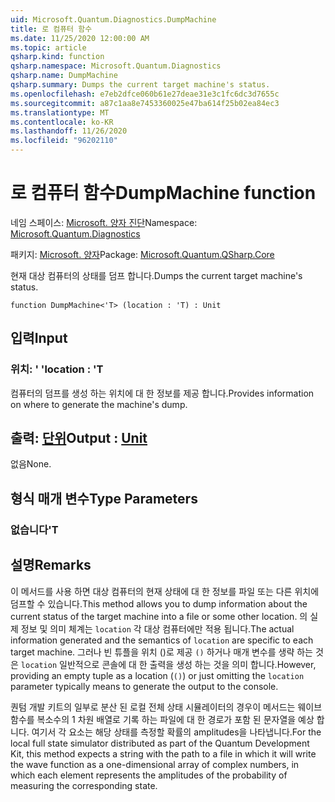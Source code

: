 ```yaml
---
uid: Microsoft.Quantum.Diagnostics.DumpMachine
title: 로 컴퓨터 함수
ms.date: 11/25/2020 12:00:00 AM
ms.topic: article
qsharp.kind: function
qsharp.namespace: Microsoft.Quantum.Diagnostics
qsharp.name: DumpMachine
qsharp.summary: Dumps the current target machine's status.
ms.openlocfilehash: e7eb2dfce060b61e27deae31e3c1fc6dc3d7655c
ms.sourcegitcommit: a87c1aa8e7453360025e47ba614f25b02ea84ec3
ms.translationtype: MT
ms.contentlocale: ko-KR
ms.lasthandoff: 11/26/2020
ms.locfileid: "96202110"
---
```

# <a name="dumpmachine-function"></a><span data-ttu-id="2ec92-102">로 컴퓨터 함수</span><span class="sxs-lookup"><span data-stu-id="2ec92-102">DumpMachine function</span></span>

<span data-ttu-id="2ec92-103">네임 스페이스: [Microsoft. 양자 진단](xref:Microsoft.Quantum.Diagnostics)</span><span class="sxs-lookup"><span data-stu-id="2ec92-103">Namespace: [Microsoft.Quantum.Diagnostics](xref:Microsoft.Quantum.Diagnostics)</span></span>

<span data-ttu-id="2ec92-104">패키지: [Microsoft. 양자](https://nuget.org/packages/Microsoft.Quantum.QSharp.Core)</span><span class="sxs-lookup"><span data-stu-id="2ec92-104">Package: [Microsoft.Quantum.QSharp.Core](https://nuget.org/packages/Microsoft.Quantum.QSharp.Core)</span></span>


<span data-ttu-id="2ec92-105">현재 대상 컴퓨터의 상태를 덤프 합니다.</span><span class="sxs-lookup"><span data-stu-id="2ec92-105">Dumps the current target machine's status.</span></span>

```qsharp
function DumpMachine<'T> (location : 'T) : Unit
```


## <a name="input"></a><span data-ttu-id="2ec92-106">입력</span><span class="sxs-lookup"><span data-stu-id="2ec92-106">Input</span></span>

### <a name="location--t"></a><span data-ttu-id="2ec92-107">위치: ' '</span><span class="sxs-lookup"><span data-stu-id="2ec92-107">location : 'T</span></span>

<span data-ttu-id="2ec92-108">컴퓨터의 덤프를 생성 하는 위치에 대 한 정보를 제공 합니다.</span><span class="sxs-lookup"><span data-stu-id="2ec92-108">Provides information on where to generate the machine's dump.</span></span>



## <a name="output--unit"></a><span data-ttu-id="2ec92-109">출력: [단위](xref:microsoft.quantum.lang-ref.unit)</span><span class="sxs-lookup"><span data-stu-id="2ec92-109">Output : [Unit](xref:microsoft.quantum.lang-ref.unit)</span></span>

<span data-ttu-id="2ec92-110">없음</span><span class="sxs-lookup"><span data-stu-id="2ec92-110">None.</span></span>

## <a name="type-parameters"></a><span data-ttu-id="2ec92-111">형식 매개 변수</span><span class="sxs-lookup"><span data-stu-id="2ec92-111">Type Parameters</span></span>

### <a name="t"></a><span data-ttu-id="2ec92-112">없습니다</span><span class="sxs-lookup"><span data-stu-id="2ec92-112">'T</span></span>



## <a name="remarks"></a><span data-ttu-id="2ec92-113">설명</span><span class="sxs-lookup"><span data-stu-id="2ec92-113">Remarks</span></span>

<span data-ttu-id="2ec92-114">이 메서드를 사용 하면 대상 컴퓨터의 현재 상태에 대 한 정보를 파일 또는 다른 위치에 덤프할 수 있습니다.</span><span class="sxs-lookup"><span data-stu-id="2ec92-114">This method allows you to dump information about the current status of the target machine into a file or some other location.</span></span>
<span data-ttu-id="2ec92-115">의 실제 정보 및 의미 체계는 `location` 각 대상 컴퓨터에만 적용 됩니다.</span><span class="sxs-lookup"><span data-stu-id="2ec92-115">The actual information generated and the semantics of `location` are specific to each target machine.</span></span> <span data-ttu-id="2ec92-116">그러나 빈 튜플을 위치 ()로 제공 `()` 하거나 매개 변수를 생략 하는 것은 `location` 일반적으로 콘솔에 대 한 출력을 생성 하는 것을 의미 합니다.</span><span class="sxs-lookup"><span data-stu-id="2ec92-116">However, providing an empty tuple as a location (`()`) or just omitting the `location` parameter typically means to generate the output to the console.</span></span>

<span data-ttu-id="2ec92-117">퀀텀 개발 키트의 일부로 분산 된 로컬 전체 상태 시뮬레이터의 경우이 메서드는 웨이브 함수를 복소수의 1 차원 배열로 기록 하는 파일에 대 한 경로가 포함 된 문자열을 예상 합니다. 여기서 각 요소는 해당 상태를 측정할 확률의 amplitudes을 나타냅니다.</span><span class="sxs-lookup"><span data-stu-id="2ec92-117">For the local full state simulator distributed as part of the Quantum Development Kit, this method  expects a string with the path to a file in which it will write the wave function as a one-dimensional array of complex numbers, in which each element represents the amplitudes of the probability of measuring the corresponding state.</span></span>
